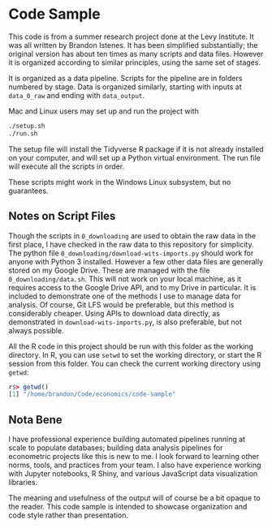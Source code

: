 # Code Sample

This code is from a summer research project done at the Levy Institute. It was all written
by Brandon Istenes. It has been simplified substantially; the original version has about ten
times as many scripts and data files. However it is organized according to similar principles,
using the same set of stages.

It is organized as a data pipeline. Scripts for the pipeline are in folders numbered
by stage. Data is organized similarly, starting with inputs at `data_0_raw` and ending
with `data_output`.

Mac and Linux users may set up and run the project with

```sh
./setup.sh
./run.sh
```

The setup file will install the Tidyverse R package if it is not already installed on your computer, and
will set up a Python virtual environment. The run file will execute all the scripts in order.

These scripts might work in the Windows Linux subsystem, but no guarantees.

## Notes on Script Files

Though the scripts in `0_downloading` are used to obtain the raw
data in the first place, I have checked in the raw data to this repository for simplicity.
The python file `0_downloading/download-wits-imports.py` should work for anyone with Python 3
installed. However a few other data files are generally stored on my Google Drive. These are
managed with the file `0_downloading/data.sh`. This will not work on your local machine,
as it requires access to the Google Drive API, and to my Drive in particular. It is included to
demonstrate one of the methods I use to manage data for analysis. Of course, Git LFS would be
preferable, but this method is considerably cheaper. Using APIs to download data directly, as
demonstrated in `download-wits-imports.py`, is also preferable, but not always possible.

All the R code in this project should be run with this folder as the working directory. In R, you can
use `setwd` to set the working directory, or start the R session from this folder. You can check the
current working directory using `getwd`:

```r
r$> getwd()
[1] "/home/brandon/Code/economics/code-sample"
```

## Nota Bene

I have professional experience building automated pipelines running at scale to populate databases;
building data analysis pipelines for econometric projects like this is new to me. I look forward to learning
other norms, tools, and practices from your team. I also have experience working with Jupyter
notebooks, R Shiny, and various JavaScript data visualization libraries.

The meaning and usefulness of the output will of course be a bit opaque to the reader. This code
sample is intended to showcase organization and code style rather than presentation.
